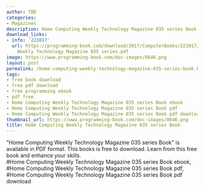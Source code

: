 ```yaml
---
author: TBD
categories:
- Magazines
description: Home Computing Weekly Technology Magazine 035 series Book
download_links:
- info: '221017'
  url: https://programming-book.com/download/2017/ComputerBooks/221017/Home Computing
    Weekly Technology Magazine 035 series.pdf
image: https://www.programming-book.com/doc-images/8646.png
layout: post
permalink: /home-computing-weekly-technology-magazine-035-series-book.html
tags:
- free book download
- free pdf download
- free programming ebook
- pdf free
- Home Computing Weekly Technology Magazine 035 series Book ebook
- Home Computing Weekly Technology Magazine 035 series Book pdf
- Home Computing Weekly Technology Magazine 035 series Book pdf download
thumbnail_url: https://www.programming-book.com/doc-images/8646.png
title: Home Computing Weekly Technology Magazine 035 series Book
---
```


 
<div class="item-desc text-justify">
  "Home Computing Weekly Technology Magazine 035 series Book" is available in PDF format. This books is free to download. Learn from this free book and enhance your skills.
  <br>
  #Home Computing Weekly Technology Magazine 035 series Book ebook, #Home Computing Weekly Technology Magazine 035 series Book pdf, #Home Computing Weekly Technology Magazine 035 series Book pdf download
</div>